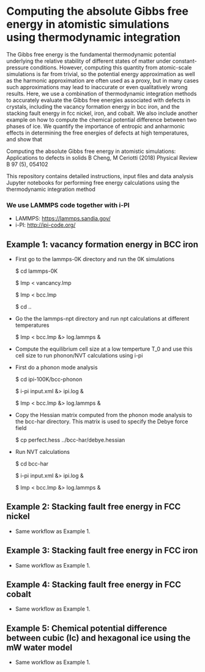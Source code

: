 # Computing the absolute Gibbs free energy in atomistic simulations using thermodynamic integration
The Gibbs free energy is the fundamental thermodynamic potential underlying the relative stability of different states of matter under constant-pressure conditions. However, computing this quantity from atomic-scale simulations is far from trivial, so the potential energy approximation as well as the harmonic approximation are often used as a proxy, but in many cases such approximations may lead to inaccurate or even qualitatively wrong results. Here, we use a combination of thermodynamic integration methods to accurately evaluate the Gibbs free energies associated with defects in crystals, including the vacancy formation energy in bcc iron, and the stacking fault energy in fcc nickel, iron, and cobalt. We also include another example on how to compute the chemical potential difference between two phases of ice. We quantify the importance of entropic and anharmonic effects in determining the free energies of defects at high temperatures, and show that 

Computing the absolute Gibbs free energy in atomistic simulations: Applications to defects in solids
B Cheng, M Ceriotti (2018)
Physical Review B 97 (5), 054102

This repository contains detailed instructions, input files and data analysis Jupyter notebooks for performing free energy calculations using the thermodynamic integration method

### We use LAMMPS code together with i-PI
* LAMMPS: https://lammps.sandia.gov/
* i-PI: http://ipi-code.org/

## Example 1: vacancy formation energy in BCC iron

* First go to the lammps-0K directory and run the 0K simulations

    $ cd lammps-0K

    $ lmp < vancancy.lmp

    $ lmp < bcc.lmp

    $ cd ..

* Go the the lammps-npt directory and run npt calculations at different temperatures

    $ lmp < bcc.lmp &> log.lammps &

* Compute the equilibrium cell size at a low temperture T_0 and use this cell size to run phonon/NVT calculations using i-pi

* First do a phonon mode analysis

    $ cd ipi-100K/bcc-phonon

    $ i-pi input.xml &> ipi.log &

    $ lmp < bcc.lmp &> log.lammps &

* Copy the Hessian matrix computed from the phonon mode analysis to the bcc-har directory. This matrix is used to specify the Debye force field

    $ cp perfect.hess ../bcc-har/debye.hessian

* Run NVT calculations

    $ cd bcc-har

    $ i-pi input.xml &> ipi.log &

    $ lmp < bcc.lmp &> log.lammps &

## Example 2: Stacking fault free energy in FCC nickel

* Same workflow as Example 1.

## Example 3: Stacking fault free energy in FCC iron

* Same workflow as Example 1.


## Example 4: Stacking fault free energy in FCC cobalt

* Same workflow as Example 1.


## Example 5: Chemical potential difference between cubic (Ic) and hexagonal ice using the mW water model

* Same workflow as Example 1.

